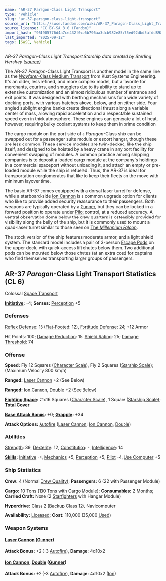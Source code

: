 ```yaml
---
name: "AR-37 Paragon-Class Light Transport"
type: "vehicle"
slug: "ar-37-paragon-class-light-transport"
source_url: "https://swse.fandom.com/wiki/AR-37_Paragon-Class_Light_Transport"
source_license: "CC BY-SA 3.0 (Fandom)"
import_hash: "951905776d4a7ce432f0cb6b796aa3dcb982e85c75ed92dbd5afdd8981e52920"
last_imported: "2025-09-12"
tags: [SWSE, Vehicle]
---
```

*AR-37 *Paragon*-Class Light Transport Starship data created by Sterling Hershey ([source](https://www.sterlinghershey.com/blog/2012/5/2/star-wars-wednesday-ar-37-paragon-light-transport.html)).*

The AR-37 *Paragon*-Class Light Transport is another model in the same line as the [*Wayfarer*-Class Medium Transport](https://swse.fandom.com/wiki/Wayfarer-Class_Medium_Transport) from Kuat Systems Engineering. It's an older, less refined, and more complex model, but a favorite for merchants, couriers, and smugglers due to its ability to stand up to extensive customization and an almost ridiculous number of entrance and exit points. It was designed with berthing mechanisms for a wide variety of docking ports, with various hatches above, below, and on either side. Four angled sublight engine banks create directional thrust along a variable center of mass, allowing rapid acceleration and a respectable sustained speed even in thick atmosphere. These engines can generate a lot of heat, however, requiring bulky coolant systems to keep them in prime condition

The cargo module on the port side of a *Paragon*-Class ship can be swapped out for a passenger suite module or escort hangar, though these are less common. These service modules are twin-decked, like the ship itself, and designed to be hoisted by a heavy crane in any port facility for convenient swapping of modules. A common practice among shipping companies is to deposit a loaded cargo module at the company's holdings in a commercial spaceport without unloading it, and attach an empty or pre-loaded module while the ship is refueled. Thus, the AR-37 is ideal for transportation conglomerates that like to keep their fleets on the move with minimum layover time.

The basic AR-37 comes equipped with a dorsal laser turret for defense, while a starboard-side [Ion Cannon](https://swse.fandom.com/wiki/Ion_Cannon) is a common upgrade option for clients who like to provide added security reassurance to their passengers. Both weapons are typically operated by a [Gunner](https://swse.fandom.com/wiki/Gunner), but they can be locked in a forward position to operate under [Pilot](https://swse.fandom.com/wiki/Pilot_(Vehicle_Combat)) control, at a reduced accuracy. A ventral observation dome below the crew quarters is ostensibly provided for visibility along the belly of the ship, but it is commonly used to mount a quad-laser turret similar to those seen on [The *Millennium Falcon*](https://swse.fandom.com/wiki/The_Millennium_Falcon).

The stock version of the ship features moderate armor, and a light shield system. The standard model includes a pair of 3-person [Escape Pods](https://swse.fandom.com/wiki/Escape_Pods) on the upper deck, with quick-access lift chutes below them. Two additional pods can be mounted below those chutes (at an extra cost) for captains who find themselves transporting larger groups of passengers.

## AR-37 *Paragon*-Class Light Transport Statistics (CL 6)
Colossal [Space Transport](https://swse.fandom.com/wiki/Space_Transport)

**[Initiative](https://swse.fandom.com/wiki/Initiative):** -4; **Senses:** [Perception](https://swse.fandom.com/wiki/Perception) +5
### Defenses
[Reflex Defense](https://swse.fandom.com/wiki/Reflex_Defense_(Vehicles)): 13 ([Flat-Footed](https://swse.fandom.com/wiki/Flat-Footed): 12), [Fortitude Defense](https://swse.fandom.com/wiki/Fortitude_Defense_(Vehicles)): 24; +12 Armor

Hit Points: 100; [Damage Reduction](https://swse.fandom.com/wiki/Damage_Reduction): 15; [Shield Rating](https://swse.fandom.com/wiki/Shield_Rating): 25; [Damage Threshold](https://swse.fandom.com/wiki/Damage_Threshold_(Vehicles)): 74
### Offense
**Speed:** Fly 12 Squares ([Character Scale](https://swse.fandom.com/wiki/Character_Scale)), Fly 2 Squares ([Starship Scale](https://swse.fandom.com/wiki/Starship_Scale)); (Maximum Velocity 800 km/h)

**Ranged:** [Laser Cannon](https://swse.fandom.com/wiki/Laser_Cannon) +2 (See Below)

**Ranged:** [Ion Cannon](https://swse.fandom.com/wiki/Ion_Cannon), [Double](https://swse.fandom.com/wiki/Double) +2 (See Below)

**[Fighting Space](https://swse.fandom.com/wiki/Fighting_Space):** 21x16 Squares ([Character Scale](https://swse.fandom.com/wiki/Character_Scale)), 1 Square ([Starship Scale](https://swse.fandom.com/wiki/Starship_Scale)); **[Total Cover](https://swse.fandom.com/wiki/Total_Cover)**

**[Base Attack Bonus](https://swse.fandom.com/wiki/Base_Attack_Bonus):** +0; **[Grapple](https://swse.fandom.com/wiki/Grapple):** +34

**Attack Options:** [Autofire](https://swse.fandom.com/wiki/Autofire_(Vehicle_Combat)) ([Laser Cannon](https://swse.fandom.com/wiki/Laser_Cannon); [Ion Cannon](https://swse.fandom.com/wiki/Ion_Cannon), [Double](https://swse.fandom.com/wiki/Double))
### Abilities
[Strength](https://swse.fandom.com/wiki/Strength): 39, [Dexterity](https://swse.fandom.com/wiki/Dexterity): 12, [Constitution](https://swse.fandom.com/wiki/Constitution): -, [Intelligence](https://swse.fandom.com/wiki/Intelligence): 14

**[Skills](https://swse.fandom.com/wiki/Skills):** [Initiative](https://swse.fandom.com/wiki/Initiative) -4, [Mechanics](https://swse.fandom.com/wiki/Mechanics) +5, [Perception](https://swse.fandom.com/wiki/Perception) +5, [Pilot](https://swse.fandom.com/wiki/Pilot) -4, [Use Computer](https://swse.fandom.com/wiki/Use_Computer) +5
### Ship Statistics
**Crew:** 4 (Normal [Crew Quality](https://swse.fandom.com/wiki/Crew_Quality)); **Passengers:** 6 (22 with Passenger Module)

**Cargo:** 10 Tons (130 Tons with Cargo Module); **Consumables:** 2 Months; **Carried Craft:** None (2 [Starfighters](https://swse.fandom.com/wiki/Starfighters) with Hangar Module)

**[Hyperdrive](https://swse.fandom.com/wiki/Hyperdrive):** Class 2 (Backup Class 12), [Navicomputer](https://swse.fandom.com/wiki/Navicomputer)

**Availability:** [Licensed](https://swse.fandom.com/wiki/Licensed); **Cost:** 110,000 (35,000 [Used](https://swse.fandom.com/wiki/Used))
### Weapon Systems
#### **[Laser Cannon](https://swse.fandom.com/wiki/Laser_Cannon) ([Gunner](https://swse.fandom.com/wiki/Gunner))**
**Attack Bonus:** +2 (-3 [Autofire](https://swse.fandom.com/wiki/Autofire_(Vehicle_Combat))), **Damage:** 4d10x2
#### **[Ion Cannon](https://swse.fandom.com/wiki/Ion_Cannon), [Double](https://swse.fandom.com/wiki/Double) ([Gunner](https://swse.fandom.com/wiki/Gunner))**
**Attack Bonus:** +2 (-3 [Autofire](https://swse.fandom.com/wiki/Autofire_(Vehicle_Combat))), **Damage:** 4d10x2 ([Ion](https://swse.fandom.com/wiki/Ion))